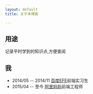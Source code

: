 ```yaml
---
layout: default
title: 关于本博客

---
```


## 用途

记录平时学到的知识点,方便查阅

## 我

- 2014/05 -- 2014/11 [百度EFE][2]前端实习生
- 2015/04 --  至今    [阿里妈妈][1]前端工程师

[2]: http://efe.baidu.com/
[1]: http://thx.github.io/

